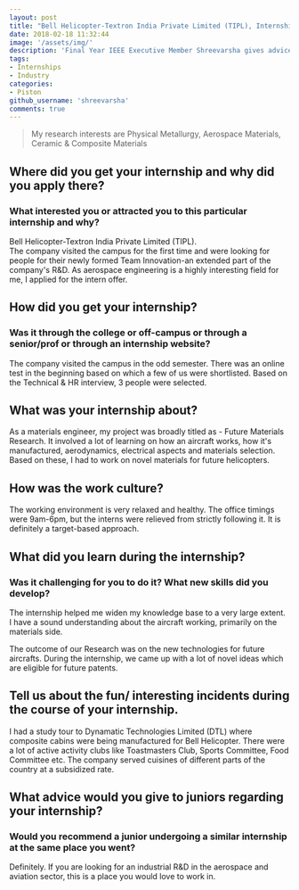 ```yaml
---
layout: post
title: "Bell Helicopter-Textron India Private Limited (TIPL), Internship Experience - Shreevarsha"
date: 2018-02-18 11:32:44
image: '/assets/img/'
description: 'Final Year IEEE Executive Member Shreevarsha gives advice on how to apply for internships in core branches.'
tags:
- Internships
- Industry
categories:
- Piston
github_username: 'shreevarsha'
comments: true
---
```


> My research interests are Physical Metallurgy, Aerospace Materials, Ceramic & Composite Materials

## Where did you get your internship and why did you apply there? 
### What interested you or attracted you to this particular internship and why?

Bell Helicopter-Textron India Private Limited (TIPL). <br>
The company visited the campus for the first time and were looking for people for their newly formed Team Innovation-an extended part of the company's R&D. As aerospace engineering is a highly interesting field for me, I applied for the intern offer.

## How did you get your internship? 
### Was it through the college or off-campus or through a senior/prof or through an internship website?

The company visited the campus in the odd semester. There was an online test in the beginning based on which a few of us were shortlisted. Based on the Technical & HR interview, 3 people were selected.

## What was your internship about?

As a materials engineer, my project was broadly titled as - Future Materials Research. It involved a lot of learning on how an aircraft works, how it's manufactured, aerodynamics, electrical aspects and materials selection. Based on these, I had to work on novel materials for future helicopters.

## How was the work culture?

The working environment is very relaxed and healthy. The office timings were 9am-6pm, but the interns were relieved from strictly following it. It is definitely a target-based approach.

## What did you learn during the internship? 
### Was it challenging for you to do it? What new skills did you develop?

The internship helped me widen my knowledge base to a very large extent. I have a sound understanding about the aircraft working, primarily on the materials side.

The outcome of our Research was on the new technologies for future aircrafts. During the internship, we came up with a lot of novel ideas which are eligible for future patents.

## Tell us about the fun/ interesting incidents during the course of your internship.

I had a study tour to Dynamatic Technologies Limited (DTL) where composite cabins were being manufactured for Bell Helicopter. There were a lot of active activity clubs like Toastmasters Club, Sports Committee, Food Committee etc. The company served cuisines of different parts of the country at a subsidized rate.

## What advice would you give to juniors regarding your internship?
### Would you recommend a junior undergoing a similar internship at the same place you went?

Definitely. If you are looking for an industrial R&D in the aerospace and aviation sector, this is a place you would love to work in.